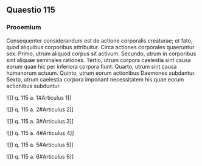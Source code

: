 ## Quaestio 115

### Prooemium

Consequenter considerandum est de actione corporalis creaturae; et fato, quod aliquibus corporibus attribuitur. Circa actiones corporales quaeruntur sex. Primo, utrum aliquod corpus sit activum. Secundo, utrum in corporibus sint aliquae seminales rationes. Tertio, utrum corpora caelestia sint causa eorum quae hic per inferiora corpora fiunt. Quarto, utrum sint causa humanorum actuum. Quinto, utrum eorum actionibus Daemones subdantur. Sexto, utrum caelestia corpora imponant necessitatem his quae eorum actionibus subduntur.

![[I q. 115 a. 1#Articulus 1]]

![[I q. 115 a. 2#Articulus 2]]

![[I q. 115 a. 3#Articulus 3]]

![[I q. 115 a. 4#Articulus 4]]

![[I q. 115 a. 5#Articulus 5]]

![[I q. 115 a. 6#Articulus 6]]

